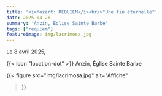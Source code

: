 ```yaml
---
title: '<i>Mozart: REQUIEM</i><br/>"Une fin éternelle"'
date: 2025-04-26
summary: 'Anzin, Église Sainte Barbe'
tags: ["requiem"]
featureimage: img/lacrimosa.jpg
---
```


Le 8 avril 2025,

{{< icon "location-dot" >}} Anzin, Église Sainte Barbe

{{< figure
    src="img/lacrimosa.jpg"
    alt="Affiche"
>}}
